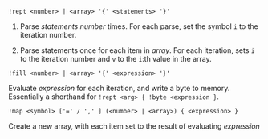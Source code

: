 

`!rept <number> | <array> '{' <statements> '}'`

1. Parse _statements_ _number_ times. For each parse, set the symbol `i` to
   the iteration number.

2. Parse statements once for each item in _array_. For each iteration, sets `i`
   to the iteration number and `v` to the `i`:th  value in the array.

`!fill <number> | <array> '{' <expression> '}'`

Evaluate _expression_ for each iteration, and write a byte to memory. Essentially
a shorthand for `!rept <arg> { !byte <expression }`.


`!map <symbol> ['=' / ',' ] (<number> | <array>) { <expression> }`

Create a new array, with each item set to the result of evaluating _expression_

